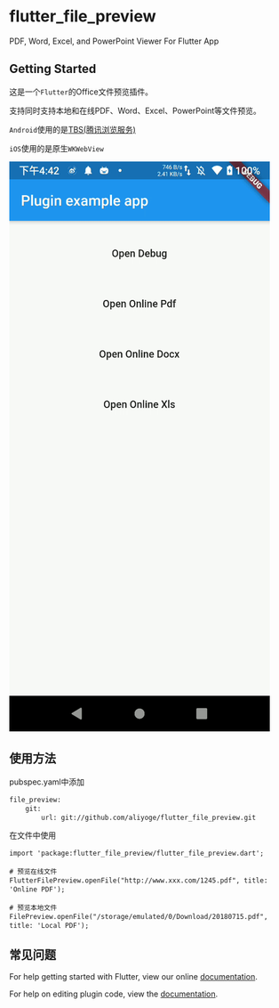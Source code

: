# flutter_file_preview

PDF, Word, Excel, and PowerPoint Viewer For Flutter App

## Getting Started

这是一个`Flutter`的Office文件预览插件。

支持同时支持本地和在线PDF、Word、Excel、PowerPoint等文件预览。

`Android`使用的是[TBS(腾讯浏览服务)](https://x5.tencent.com/tbs/guide/sdkInit.html)

`iOS`使用的是原生`WKWebView`

![demo](./screenshot/demo.gif)

## 使用方法

pubspec.yaml中添加

```
file_preview:
    git:
        url: git://github.com/aliyoge/flutter_file_preview.git
```

在文件中使用

```
import 'package:flutter_file_preview/flutter_file_preview.dart';

# 预览在线文件
FlutterFilePreview.openFile("http://www.xxx.com/1245.pdf", title: 'Online PDF');

# 预览本地文件
FilePreview.openFile("/storage/emulated/0/Download/20180715.pdf", title: 'Local PDF');
```

## 常见问题

For help getting started with Flutter, view our online
[documentation](https://flutter.io/).

For help on editing plugin code, view the [documentation](https://flutter.io/platform-plugins/#edit-code).